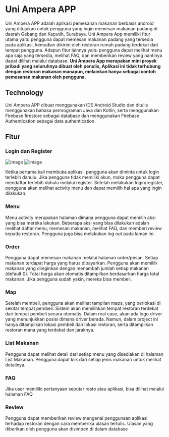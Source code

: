 # Uni Ampera APP

Uni Ampera APP adalah aplikasi pemesanan makanan berbasis android yang ditujukan untuk pengguna yang ingin memesan makanan padang di daerah Gebang dan Keputih, Surabaya. Uni Ampera App memiliki fitur utama yaitu pengguna dapat memesan makanan padang yang tersedia pada aplikasi, kemudian dikirim oleh restoran rumah padang terdekat dari tempat pengguna. Adapun fitur lainnya yaitu pengguna dapat melihat menu apa saja yang tersedia, melihat FAQ, dan memberikan review yang nantinya dapat dilihat melalui database. **Uni Ampera App merupakan mini proyek pribadi yang seluruhnya dibuat oleh penulis, Aplikasi ini tidak terhubung dengan restoran makanan manapun, melainkan hanya sebagai contoh pemesanan makanan oleh pengguna.**

## Technology

Uni Ampera APP dibuat menggunakan IDE Android Studio dan ditulis menggunakan bahasa pemrograman Java dan Kotlin, serta menggunakan Firebase firestore sebagai database dan menggunakan Firebase Authentication sebagai data authentication.

## Fitur

### Login dan Register

![image](https://user-images.githubusercontent.com/77373958/215311330-c574caef-968b-4eb3-8534-20e7eadee591.png)
![image](https://user-images.githubusercontent.com/77373958/215311333-8ed74253-ec71-4dfa-a377-3c03487ba0d0.png)


Ketika pertama kali membuka aplikasi, pengguna akan diminta untuk login terlebih dahulu. Jika pengguna tidak memiliki akun, maka pengguna dapat mendaftar terlebih dahulu melalui register. Setelah melakukan login/register, pengguna akan melihat activity menu dan dapat memilih hal apa yang ingin dilakukan.

### Menu

Menu activity merupakan halaman dimana pengguna dapat memilih aksi yang bisa mereka lakukan. Beberapa aksi yang bisa dilakukan adalah melihat daftar menu, memesan makanan, melihat FAQ, dan memberi review kepada restoran. Pengguna juga bisa melakukan log out pada laman ini.

### Order

Pengguna dapat memesan makanan melalui halaman order/pesan. Setiap makanan terdapat harga yang harus dibayarkan. Pengguna akan memilih makanan yang diinginkan dengan menambah jumlah setiap makanan (default 0). Total harga akan otomatis ditampilkan berdasarkan harga total makanan. Jika pengguna sudah yakin, mereka bisa membeli.

### Map

Setelah membeli, pengguna akan melihat tampilan maps, yang berlokasi di sekitar tempat pembeli. Sistem akan memilihkan tempat restoran terdekat dari tempat pembeli secara otomatis. Dalam real case, akan ada logo driver yang menunjukkan posisi dimana driver berada. Namun, dalam project ini hanya ditampilkan lokasi pembeli dan lokasi restoran, serta ditampilkan restoran mana yang terdekat dan jaraknya.

### List Makanan

Pengguna dapat melihat detail dari setiap menu yang disediakan di halaman List Makanan. Pengguna dapat klik dari setiap jenis makanan untuk melihat detailnya.

### FAQ

Jika user memiliki pertanyaan seputar resto atau aplikasi, bisa dilihat melalui halaman FAQ

### Review

Pengguna dapat memberikan review mengenai penggunaan aplikasi terhadap restoran dengan cara memberika ulasan tertulis. Ulasan yang diberikan oleh pengguna akan disimpen di dalam database

